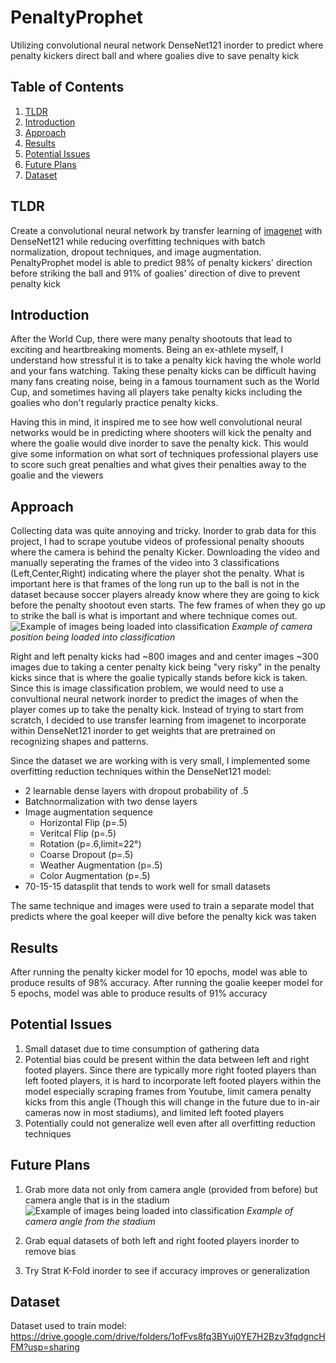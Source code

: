 # PenaltyProphet
Utilizing convolutional neural network DenseNet121 inorder to predict where penalty kickers direct ball and where goalies dive to save penalty kick

## Table of Contents
1. [TLDR](#tldr)
2. [Introduction](#introduction)
3. [Approach](#approach)
4. [Results](#results)
5. [Potential Issues](#potential-issues)
6. [Future Plans](#future-plans)
7. [Dataset](#dataset)

## TLDR

Create a convolutional neural network by transfer learning of [imagenet](https://www.image-net.org/) with DenseNet121 while reducing overfitting techniques with batch normalization, dropout techniques, and image augmentation. PenaltyProphet model is able to predict 98% of penalty kickers' direction before striking the ball and 91% of goalies' direction of dive to prevent penalty kick

## Introduction

After the World Cup, there were many penalty shootouts that lead to exciting and heartbreaking moments. Being an ex-athlete myself, I understand how stressful it is to take a penalty kick having the whole world and your fans watching. Taking these penalty kicks can be difficult having many fans creating noise, being in a famous tournament such as the World Cup, and sometimes having all players take penalty kicks including the goalies who don't regularly practice penalty kicks.

Having this in mind, it inspired me to see how well convolutional neural networks would be in predicting where shooters will kick the penalty and where the goalie would dive inorder to save the penalty kick. This would give some information on what sort of techniques professional players use to score such great penalties and what gives their penalties away to the goalie and the viewers 

## Approach

Collecting data was quite annoying and tricky. Inorder to grab data for this project, I had to scrape youtube videos of professional penalty shoouts where the camera is behind the penalty Kicker. Downloading the video and manually seperating the frames of the video into 3 classifications (Left,Center,Right) indicating where the player shot the penalty. What is important here is that frames of the long run up to the ball is not in the dataset because soccer players already know where they are going to kick before the penalty shootout even starts. The few frames of when they go up to strike the ball is what is important and where technique comes out. 
![Example of images being loaded into classification](https://i.ytimg.com/vi/_TFribViDSs/maxresdefault.jpg)
*Example of camera position being loaded into classification*

Right and left penalty kicks had ~800 images and and center images ~300 images due to taking a center penalty kick being "very risky" in the penalty kicks since that is where the goalie typically stands before kick is taken. Since this is image classification problem, we would need to use a convultional neural network inorder to predict the images of when the player comes up to take the penalty kick. Instead of trying to start from scratch, I decided to use transfer learning from imagenet to incorporate within DenseNet121 inorder to get weights that are pretrained on recognizing shapes and patterns.

Since the dataset we are working with is very small, I implemented some overfitting reduction techniques within the DenseNet121 model:
- 2 learnable dense layers with dropout probability of .5
- Batchnormalization with two dense layers
- Image augmentation sequence
    - Horizontal Flip (p=.5)
    - Veritcal Flip (p=.5)
    - Rotation (p=.6,limit=22°)
    - Coarse Dropout (p=.5)
    - Weather Augmentation (p=.5)
    - Color Augmentation (p=.5)
- 70-15-15 datasplit that tends to work well for small datasets

The same technique and images were used to train a separate model that predicts where the goal keeper will dive before the penalty kick was taken

## Results

After running the penalty kicker model for 10 epochs, model was able to produce results of 98% accuracy.
After running the goalie keeper model for 5 epochs, model was able to produce results of 91% accuracy

## Potential Issues

1. Small dataset due to time consumption of gathering data
2. Potential bias could be present within the data between left and right footed players. Since there are typically more right footed players than left footed players, it is hard to incorporate left footed players within the model especially scraping frames from Youtube, limit camera penalty kicks from this angle (Though this will change in the future due to in-air cameras now in most stadiums), and limited left footed players
3. Potentially could not generalize well even after all overfitting reduction techniques

## Future Plans
1. Grab more data not only from camera angle (provided from before) but camera angle that is in the stadium
![Example of images being loaded into classification](https://i.kinja-img.com/gawker-media/image/upload/c_fill,f_auto,fl_progressive,g_center,h_675,pg_1,q_80,w_1200/f4b3f333f9a497d1c4d75df6b48403a6.jpg)
*Example of camera angle from the stadium*

2. Grab equal datasets of both left and right footed players inorder to remove bias
3. Try Strat K-Fold inorder to see if accuracy improves or generalization

## Dataset

Dataset used to train model: https://drive.google.com/drive/folders/1ofFvs8fq3BYuj0YE7H2Bzv3fqdgncHFM?usp=sharing
